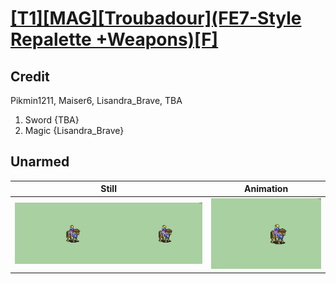 # [\[T1\]\[MAG\]\[Troubadour\]\(FE7-Style Repalette +Weapons\)\[F\]](../)

## Credit

Pikmin1211, Maiser6, Lisandra_Brave, TBA

1. Sword {TBA}
6. Magic {Lisandra_Brave}
	
## Unarmed

| Still | Animation |
| :---: | :-------: |
| ![Unarmed still](./Unarmed_000.png) | ![Unarmed animation](./Unarmed.gif) |
